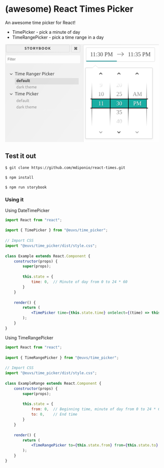 # (awesome) React Times Picker

An awesome time picker for React!

  * TimePicker - pick a minute of day
  * TimeRangePicker - pick a time range in a day
  
  ![storybook](storybook.png)
  
## Test it out

```
$ git clone https://github.com/mdiponio/react-times.git

$ npm install

$ npm run storybook
```

### Using it
 
Using DateTimePicker

```jsx harmony
import React from "react";

import { TimePicker } from "@euvs/time_picker";

// Import CSS
import "@euvs/time_picker/dist/style.css";

class Example extends React.Component {
    constructor(props) {
        super(props);
        
        this.state = {
            time: 0,  // Minute of day from 0 to 24 * 60
        }        
    }
        
    render() {
        return (
            <TimePicker time={this.state.time} onSelect={(time) => this.setState({ time })} />
        );
    }
}
```
  
Using TimeRangePicker 
```jsx harmony
import React from "react";

import { TimeRangePicker } from "@euvs/time_picker";

// Import CSS
import "@euvs/time_picker/dist/style.css";

class ExampleRange extends React.Component {
    constructor(props) {
        super(props);
        
        this.state = {
            from: 0,  // Beginning time, minute of day from 0 to 24 * 60
            to: 0,    // End time
        }        
    }
        
    render() {
        return (
            <TimeRangePicker to={this.state.from} from={this.state.to} onSelect={(from, to) => this.setState({ from, to })} />
        );
    }
}
```


